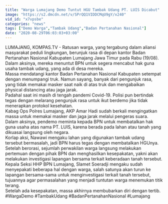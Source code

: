 ```yaml
---
title: "Warga Lumajang Demo Tuntut HGU Tambak Udang PT. LUIS Dicabut"
image: "https://s2.dmcdn.net/v/SPrQQ1VIDDCMqU9gY/x240"
vid_id: "x7vpsbe"
categories: "news"
tags: ["Demo Warga","Tambak Udang","Badan Pertanahan Nasional"]
date: "2020-08-29T06:03:03+03:00"
---
```

LUMAJANG, KOMPAS.TV - Ratusan warga, yang tergabung dalam aliansi masyarakat peduli lingkungan, berunjuk rasa di depan kantor Badan Pertanahan Nasional Kabupaten Lumajang Jawa Timur pada Rabu (19/08).   <br>Dalam aksinya, mereka menuntut BPN untuk segera mencabut hak guna usaha tambak udang, yang ada di desa mereka.   <br>Massa mendatangi kantor Badan Pertanahan Nasional Kabupaten setempat dengan menumpangi truk. Namun sayang, banyak dari pengunjuk rasa, yang tidak memakai masker saat naik di atas truk dan mengabaikan physical distancing atau jaga jarak.   <br>Padahal saat ini masih di tengah pandemi Covid-19. Polisi pun bertindak tegas dengan melarang pengunjuk rasa untuk ikut berdemo jika tidak menerapkan protokol kesehatan.   <br>Kabag Ops Polres Lumajang, AKP Amar Hadi sudah berkali mengingatkan massa untuk memakai masker dan jaga jarak melalui pengeras suara.     <br>Dalam aksinya, pendemo meminta kepada BPN untuk membatalkan hak guna usaha atas nama PT. LUIS, karena berada pada lahan atau tanah yang dikuasai langsung oleh negara.   <br>Korlap aksi, Nawawi mengaku lahan yang digunakan tambak udang tersebut bermasalah, jadi BPN harus tegas dengan membatalkan HGUnya.   <br>Setelah berorasi, sejumlah perwakilan warga langsung melakukan pertemuan dengan pihak BPN dan menghasilkan kesepakatan, yakni akan melakukan investigasi lapangan bersama terkait keberadaan tanah tersebut.   <br>Kepala Seksi HHP BPN Lumajang, Slamet Soeradji mengaku sudah menyepakati beberapa hal dengan warga, salah satunya akan turun ke lapangan bersama-sama untuk menginvestigasi terkait tanah tersebut, tujuannya agar permasalahan yang menjadi tuntutan warga menemukan titik terang.   <br>Setelah ada kesepakatan, massa akhirnya membubarkan diri dengan tertib.   <br>#WargaDemo #TambakUdang #BadanPertanahanNasional #Lumajang   <br>
